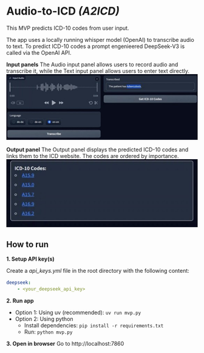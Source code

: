 # Audio-to-ICD *(A2ICD)*

This MVP predicts ICD-10 codes from user input.

The app uses a locally running whisper model (OpenAI) to transcribe audio to text. To predict ICD-10 codes a prompt engenieered DeepSeek-V3 is called via the OpenAI API.


**Input panels**
The Audio input panel allows users to record audio and transcribe it, while the Text input panel allows users to enter text directly.
![input panel](assets/panel-input.jpg "Input Panels")

**Output panel**
The Output panel displays the predicted ICD-10 codes and links them to the ICD website. The codes are ordered by importance.
![output panel](assets/panel-output.jpg "Output Panel")


## How to run
**1. Setup API key(s)**

Create a *api_keys.yml* file in the root directory with the following content:
```yaml
deepseek:
    - <your_deepseek_api_key>
```

**2. Run app**
- Option 1: Using uv (recommended): `uv run mvp.py`
- Option 2: Using python
   - Install dependencies: `pip install -r requirements.txt`
   -  Run: `python mvp.py`

**3. Open in browser**
Go to http://localhost:7860
